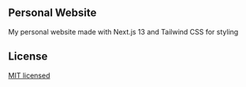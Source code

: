 ## Personal Website

My personal website made with Next.js 13 and Tailwind CSS for styling

## License

[MIT licensed](LICENSE)
